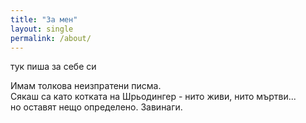 ```yaml
---
title: "За мен"
layout: single
permalink: /about/
---
```

тук пиша за себе си

Имам толкова неизпратени писма. <br/>
Сякаш са като котката на Шрьодингер - нито живи, нито мъртви...  <br/>
но оставят нещо определено. Завинаги. <br/>
